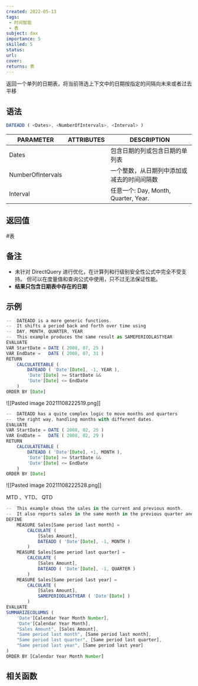 ```yaml
---
created: 2022-05-13
tags:
 - 时间智能
 - 表
subject: dax
importance: 5
skilled: 5
status: 
url: 
cover: 
returns: 表
---
```


返回一个单列的日期表，将当前筛选上下文中的日期按指定的间隔向未来或者过去平移


## 语法

```js
DATEADD ( <Dates>, <NumberOfIntervals>, <Interval> )
```

|PARAMETER|ATTRIBUTES|DESCRIPTION|
|--|--|--|
|Dates||包含日期的列或包含日期的单列表|
|NumberOfIntervals||一个整数，从日期列中添加或减去的时间间隔数|
|Interval||任意一个: Day, Month, Quarter, Year.|

## 返回值

#表

## 备注

- 未针对 DirectQuery 进行优化，在计算列和行级别安全性公式中完全不受支持。 但可以在度量值和查询公式中使用，只不过无法保证性能。
- **结果只包含日期表中存在的日期**


## 示例

```js
--  DATEADD is a more generic functions.
--  It shifts a period back and forth over time using
--  DAY, MONTH, QUARTER, YEAR
--  This example produces the same result as SAMEPERIODLASTYEAR
EVALUATE
VAR StartDate = DATE ( 2008, 07, 25 )
VAR EndDate =   DATE ( 2008, 07, 31 )
RETURN
    CALCULATETABLE (
        DATEADD ( 'Date'[Date], -1, YEAR ),
        'Date'[Date] >= StartDate &&
        'Date'[Date] <= EndDate
    )
ORDER BY [Date]
```

![[Pasted image 20211108222519.png]]

```js
--  DATEADD has a quite complex logic to move months and quarters
--  the right way, handling months with different dates.
EVALUATE
VAR StartDate = DATE ( 2008, 02, 25 )
VAR EndDate =   DATE ( 2008, 02, 29 )
RETURN
    CALCULATETABLE (
        DATEADD ( 'Date'[Date], +1, MONTH ),
        'Date'[Date] >= StartDate &&
        'Date'[Date] <= EndDate
    )
ORDER BY [Date]
```

![[Pasted image 20211108222528.png]]

MTD 、YTD、 QTD

```js
--  This example shows the sales in the current and previous month.
--  It also reports sales in the same month in the previous quarter and year.
DEFINE
    MEASURE Sales[Same period last month] =
        CALCULATE (
            [Sales Amount],
            DATEADD ( 'Date'[Date], -1, MONTH )
        )
    MEASURE Sales[Same period last quarter] =
        CALCULATE (
            [Sales Amount],
            DATEADD ( 'Date'[Date], -1, QUARTER )
        )
    MEASURE Sales[Same period last year] =
        CALCULATE (
            [Sales Amount],
            SAMEPERIODLASTYEAR ( 'Date'[Date] )
        )
EVALUATE
SUMMARIZECOLUMNS (
    'Date'[Calendar Year Month Number],
    'Date'[Calendar Year Month],
    "Sales Amount", [Sales Amount],
    "Same period last month", [Same period last month],
    "Same period last quarter", [Same period last quarter],
    "Same period last year", [Same period last year]
)
ORDER BY [Calendar Year Month Number]
```

## 相关函数

